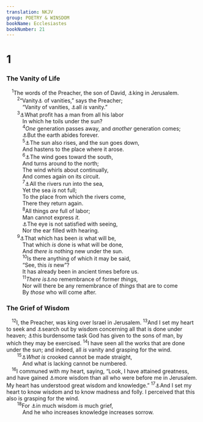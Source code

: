 ```yaml
---
translation: NKJV
group: POETRY & WINSDOM
bookName: Ecclesiastes 
bookNumber: 21
---
```


<div class="title"><h1>1</h1><h3>The Vanity of Life</h3></div>
<span class="verse tr_1_1"> <sup>1</sup>The words of the Preacher, the son of David, <a data-toggle="tooltip" data-placement="bottom" title="Prov. 1:1">⚓</a>king in Jerusalem.<br/></span>
<span class="verse tr_1_2">  <sup>2</sup>“Vanity<a data-toggle="tooltip" data-placement="bottom" title="Ps. 39:5, 6; 62:9; 144:4; Eccl. 12:8">⚓</a> of vanities,” says the Preacher;<br/>   “Vanity of vanities, <a data-toggle="tooltip" data-placement="bottom" title="(Rom. 8:20, 21)">⚓</a>all <i>is</i> vanity.”<br/></span>
<span class="verse tr_1_3">  <sup>3</sup><a data-toggle="tooltip" data-placement="bottom" title="Eccl. 2:22; 3:9">⚓</a>What profit has a man from all his labor<br/>   In which he toils under the sun?<br/></span>
<span class="verse tr_1_4">   <sup>4</sup><i>One</i> generation passes away, and <i>another</i> generation comes;<br/>   <a data-toggle="tooltip" data-placement="bottom" title="Ps. 104:5; 119:90">⚓</a>But the earth abides forever.<br/></span>
<span class="verse tr_1_5">   <sup>5</sup><a data-toggle="tooltip" data-placement="bottom" title="Ps. 19:4–6">⚓</a>The sun also rises, and the sun goes down,<br/>   And hastens to the place where it arose.<br/></span>
<span class="verse tr_1_6">   <sup>6</sup><a data-toggle="tooltip" data-placement="bottom" title="Eccl. 11:5; John 3:8">⚓</a>The wind goes toward the south,<br/>   And turns around to the north;<br/>   The wind whirls about continually,<br/>   And comes again on its circuit.<br/></span>
<span class="verse tr_1_7">   <sup>7</sup><a data-toggle="tooltip" data-placement="bottom" title="(Ps. 104:8, 9; Jer. 5:22)">⚓</a>All the rivers run into the sea,<br/>   Yet the sea <i>is</i> not full;<br/>   To the place from which the rivers come,<br/>   There they return again.<br/></span>
<span class="verse tr_1_8">   <sup>8</sup>All things <i>are</i> full of labor;<br/>   Man cannot express <i>it.</i><br/>   <a data-toggle="tooltip" data-placement="bottom" title="Prov. 27:20; Eccl. 4:8">⚓</a>The eye is not satisfied with seeing,<br/>   Nor the ear filled with hearing.<br/></span>
<span class="verse tr_1_9">  <sup>9</sup><a data-toggle="tooltip" data-placement="bottom" title="Eccl. 3:15">⚓</a>That which has been <i>is</i> what will be,<br/>   That which <i>is</i> done is what will be done,<br/>   And <i>there</i> <i>is</i> nothing new under the sun.<br/></span>
<span class="verse tr_1_10">   <sup>10</sup>Is there anything of which it may be said,<br/>   “See, this <i>is</i> new”?<br/>   It has already been in ancient times before us.<br/></span>
<span class="verse tr_1_11">   <sup>11</sup><i>There</i> <i>is</i><a data-toggle="tooltip" data-placement="bottom" title="Eccl. 2:16">⚓</a>no remembrance of former <i>things,</i><br/>   Nor will there be any remembrance of <i>things</i> that are to come<br/>   By <i>those</i> who will come after.<br/></span>
<div class="title"><h3>The Grief of Wisdom</h3></div>
<span class="verse tr_1_12"> <sup>12</sup>I, the Preacher, was king over Israel in Jerusalem. </span>
<span class="verse tr_1_13"><sup>13</sup>And I set my heart to seek and <a data-toggle="tooltip" data-placement="bottom" title="(Eccl. 7:25; 8:16, 17)">⚓</a>search out by wisdom concerning all that is done under heaven; <a data-toggle="tooltip" data-placement="bottom" title="Gen. 3:19; Eccl. 3:10">⚓</a>this burdensome task God has given to the sons of man, by which they may be exercised. </span>
<span class="verse tr_1_14"><sup>14</sup>I have seen all the works that are done under the sun; and indeed, all <i>is</i> vanity and grasping for the wind.<br/></span>
<span class="verse tr_1_15">  <sup>15</sup><a data-toggle="tooltip" data-placement="bottom" title="Eccl. 7:13">⚓</a><i>What</i> <i>is</i> crooked cannot be made straight,<br/>   And what is lacking cannot be numbered.<br/></span>
<span class="verse tr_1_16"> <sup>16</sup>I communed with my heart, saying, “Look, I have attained greatness, and have gained <a data-toggle="tooltip" data-placement="bottom" title="1 Kin. 3:12, 13; Eccl. 2:9">⚓</a>more wisdom than all who were before me in Jerusalem. My heart has understood great wisdom and knowledge.” </span>
<span class="verse tr_1_17"><sup>17</sup><a data-toggle="tooltip" data-placement="bottom" title="Eccl. 2:3, 12; 7:23, 25; (1 Thess. 5:21)">⚓</a>And I set my heart to know wisdom and to know madness and folly. I perceived that this also is grasping for the wind.<br/></span>
<span class="verse tr_1_18">  <sup>18</sup>For <a data-toggle="tooltip" data-placement="bottom" title="Eccl. 12:12">⚓</a>in much wisdom <i>is</i> much grief,<br/>   And he who increases knowledge increases sorrow.<br/></span>
